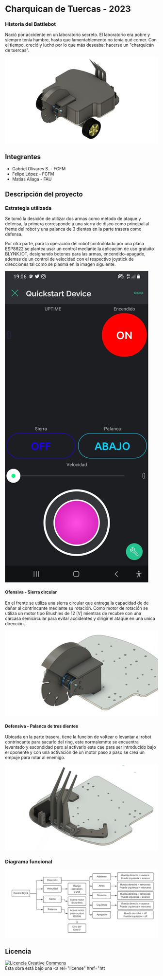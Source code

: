 # Charquican de Tuercas - 2023

### Historia del Battlebot
Nació por accidente en un laboratorio secreto. El laboratorio era pobre y siempre tenía hambre, hasta que lamentablemente no tenía qué comer. Con el tiempo, creció y luchó por lo que más deseaba: hacerse un "charquicán de tuercas".
  
![Robot Ejemplo](/multimedia/carcasa05.png)

## Integrantes
- Gabriel Olivares S. - FCFM
- Felipe López - FCFM
- Matías Aliaga - FAU 


## Descripción del proyecto
  
### Estrategia utilizada

Se tomó la desición de utilizar dos armas como método de ataque y defensa, la primera corresponde a una sierra de disco como principal al frente del robot y una palanca de 3 dientes en la parte trasera como defensa.

Por otra parte, para la operación del robot contrololado por una placa ESP8622 se plantea usar un control mediante la aplicación de uso gratuito BLYNK.IOT, designando botones para las armas, encendido-apagado, ademas de un control de velocidad con el respectivo joystick de direcciones tal como se plasma en la imagen siguiente.

![Robot Ejemplo](/multimedia/blynk.jpeg)
  
#### Ofensiva - Sierra circular

En el frente se utiliza una sierra circular que entrega la capacidad de de dañar al contrincante mediante su rotación. Como motor de rotación se utiliza un motor tipo Brushles de 12 [V] mientras de recubre con una carcasa semicircular para evitar accidentes y dirigir el ataque en una unica dirección.

![Robot Ejemplo](/multimedia/sierra.png)

#### Defensiva - Palanca de tres dientes

Ubicada en la parte trasera, tiene la función de voltear o levantar al robot contrincante para sacarlo del ring, este normalemnte se encuentra levantado y escondidad pero al activarlo este cae para ser introducido bajo el oponente y con una activación de un motor paso a paso se crea un empuje para rotar al enemigo.

![Robot Ejemplo](/multimedia/palanca.png)

### Diagrama funcional

![Robot Ejemplo](/multimedia/Diagrama.png)

## Licencia
<a rel="license" href="http://creativecommons.org/licenses/by-nc/4.0/"><img alt="Licencia Creative Commons" style="border-width:0" src="https://i.creativecommons.org/l/by-nc/4.0/88x31.png" /></a><br />Esta obra está bajo una <a rel="license" href="htt
